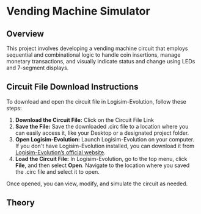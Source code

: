 # Vending Machine Simulator

## Overview  
This project involves developing a vending machine circuit that employs sequential and combinational logic to handle coin insertions, manage monetary transactions, and visually indicate status and change using LEDs and 7-segment displays.

## Circuit File Download Instructions  
To download and open the circuit file in Logisim-Evolution, follow these steps:

1. **Download the Circuit File:** Click on the Circuit File Link
2. **Save the File:** Save the downloaded .circ file to a location where you can easily access it, like your Desktop or a designated project folder.
3. **Open Logisim-Evolution:** Launch Logisim-Evolution on your computer. If you don't have Logisim-Evolution installed, you can download it from [Logisim-Evolution’s official website](https://github.com/logisim-evolution/logisim-evolution).
4. **Load the Circuit File:** In Logisim-Evolution, go to the top menu, click **File**, and then select **Open**. Navigate to the location where you saved the .circ file and select it to open.

Once opened, you can view, modify, and simulate the circuit as needed.

## Theory
